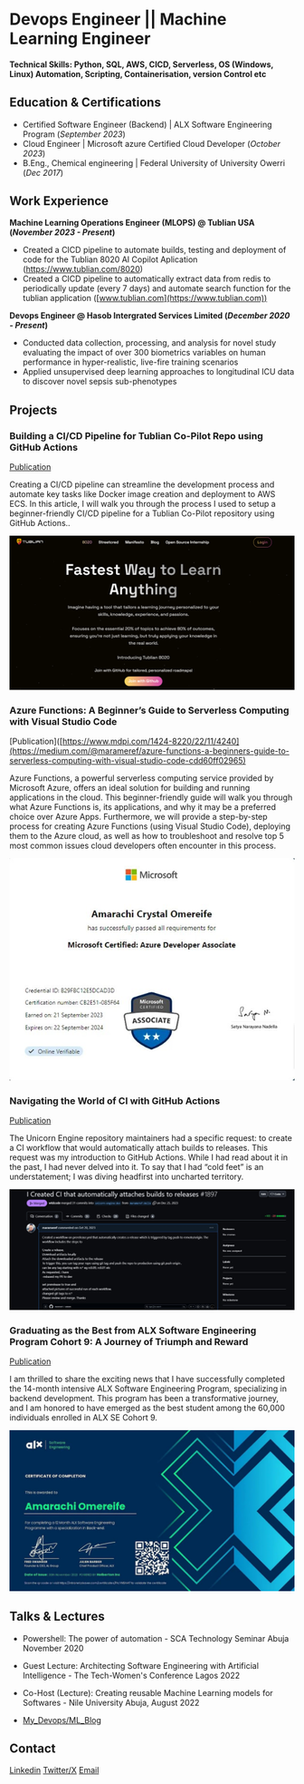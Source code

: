 # Devops Engineer || Machine Learning Engineer

#### Technical Skills: Python, SQL, AWS, CICD, Serverless, OS (Windows, Linux) Automation, Scripting, Containerisation, version Control etc

## Education & Certifications
- Certified Software Engineer (Backend) | ALX Software Engineering Program (_September 2023_)								       		
- Cloud Engineer	| Microsoft azure Certified Cloud Developer (_October 2023_)	 			        		
- B.Eng., Chemical engineering | Federal University of University Owerri (_Dec 2017_)

## Work Experience
**Machine Learning Operations Engineer (MLOPS) @ Tublian USA (_November 2023 - Present_)**
- Created a CICD pipeline to automate builds, testing and deployment of code for the Tublian 8020 AI Copilot Aplication (https://www.tublian.com/8020)
- Created a CICD pipeline to automatically extract data from redis to periodically update (every 7 days) and automate search function for the tublian application ([www.tublian.com](https://www.tublian.com))

**Devops Engineer @ Hasob Intergrated Services Limited (_December 2020 - Present_)**
- Conducted data collection, processing, and analysis for novel study evaluating the impact of over 300 biometrics variables on human performance in hyper-realistic, live-fire training scenarios
- Applied unsupervised deep learning approaches to longitudinal ICU data to discover novel sepsis sub-phenotypes

## Projects
### Building a CI/CD Pipeline for Tublian Co-Pilot Repo using GitHub Actions
[Publication](https://medium.com/@marameref/building-a-ci-cd-pipeline-for-tublian-co-pilot-repo-using-github-actions-45ab448454d4)

Creating a CI/CD pipeline can streamline the development process and automate key tasks like Docker image creation and deployment to AWS ECS. In this article, I will walk you through the process I used to setup a beginner-friendly CI/CD pipeline for a Tublian Co-Pilot repository using GitHub Actions..

![Tublian CICD](/assets/img/tublian_cicd.png)

### Azure Functions: A Beginner’s Guide to Serverless Computing with Visual Studio Code
[Publication]([https://www.mdpi.com/1424-8220/22/11/4240](https://medium.com/@marameref/azure-functions-a-beginners-guide-to-serverless-computing-with-visual-studio-code-cdd60ff02965)

Azure Functions, a powerful serverless computing service provided by Microsoft Azure, offers an ideal solution for building and running applications in the cloud. This beginner-friendly guide will walk you through what Azure Functions is, its applications, and why it may be a preferred choice over Azure Apps. Furthermore, we will provide a step-by-step process for creating Azure Functions (using Visual Studio Code), deploying them to the Azure cloud, as well as how to troubleshoot and resolve top 5 most common issues cloud developers often encounter in this process.

![Azure Functions](/assets/img/azure_fxns.png)

### Navigating the World of CI with GitHub Actions
[Publication](https://medium.com/@marameref/my-second-week-at-tublian-internship-navigating-the-world-of-ci-with-github-actions-22571644a0f9)

The Unicorn Engine repository maintainers had a specific request: to create a CI workflow that would automatically attach builds to releases. This request was my introduction to GitHub Actions. While I had read about it in the past, I had never delved into it. To say that I had “cold feet” is an understatement; I was diving headfirst into uncharted territory.

![Azure Functions](/assets/img/unicorn-project.png)

### Graduating as the Best from ALX Software Engineering Program Cohort 9: A Journey of Triumph and Reward
[Publication](https://medium.com/@marameref/graduating-as-the-best-from-alx-software-engineering-program-cohort-9-a-journey-of-triumph-and-cd07cfb4d880)

I am thrilled to share the exciting news that I have successfully completed the 14-month intensive ALX Software Engineering Program, specializing in backend development. This program has been a transformative journey, and I am honored to have emerged as the best student among the 60,000 individuals enrolled in ALX SE Cohort 9.

![My_ALX_CERT](/assets/img/alx_cert.png)

## Talks & Lectures
- Powershell: The power of automation - SCA Technology Seminar Abuja  November 2020
- Guest Lecture: Architecting Software Engineering with Artificial Intelligence - The Tech-Women's Conference Lagos 2022
- Co-Host (Lecture): Creating reusable Machine Learning models for Softwares - Nile University Abuja, August 2022

- [My_Devops/ML_Blog](https://medium.com/@marameref)

## Contact 

[Linkedin](https://www.linkedin.com/in/amarachi-crystal-omereife-416a081a1/)
[Twitter/X](https://twitter.com/marameref)
[Email](Mirrorprojectsltd@gmail.com)

